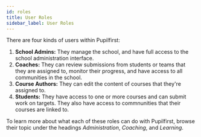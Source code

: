 ```yaml
---
id: roles
title: User Roles
sidebar_label: User Roles
---
```


There are four kinds of users within Pupilfirst:

1. **School Admins:** They manage the school, and have full access to the school administration interface.
2. **Coaches:** They can review submissions from students or teams that they are assigned to, monitor their progress, and have access to all communities in the school.
3. **Course Authors:** They can edit the content of courses that they're assigned to.
4. **Students:** They have access to one or more courses and can submit work on targets. They also have access to commnunities that their courses are linked to.

To learn more about what each of these roles can do with Pupilfirst, browse their topic under the headings _Administration_, _Coaching_, and _Learning_.
